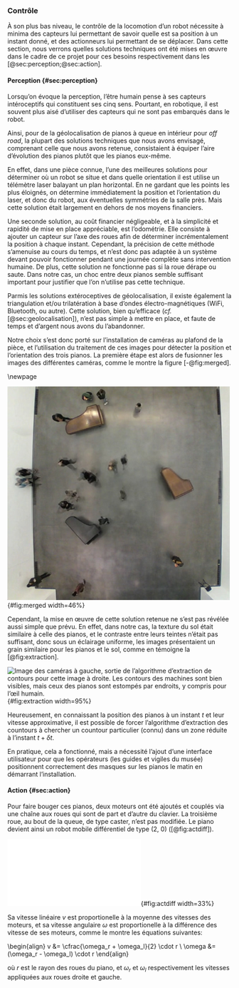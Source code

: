 ### Contrôle

À son plus bas niveau, le contrôle de la locomotion d’un robot nécessite à minima des capteurs lui permettant de savoir
quelle est sa position à un instant donné, et des actionneurs lui permettant de se déplacer. Dans cette section, nous
verrons quelles solutions techniques ont été mises en œuvre dans le cadre de ce projet pour ces besoins respectivement
dans les [@sec:perception;@sec:action].

#### Perception {#sec:perception}

Lorsqu’on évoque la perception, l’être humain pense à ses capteurs intéroceptifs qui constituent ses cinq sens.
Pourtant, en robotique, il est souvent plus aisé d’utiliser des capteurs qui ne sont pas embarqués dans le robot.

Ainsi, pour de la géolocalisation de pianos à queue en intérieur pour *off road*, la plupart des solutions techniques
que nous avons envisagé, comprenant celle que nous avons retenue, consistaient à équiper l’aire d’évolution des pianos
plutôt que les pianos eux-même.

En effet, dans une pièce connue, l’une des meilleures solutions pour déterminer où un robot se situe et dans quelle
orientation il est utilise un télémètre laser balayant un plan horizontal. En ne gardant que les points les plus
éloignés, on détermine immédiatement la position et l’orientation du laser, et donc du robot, aux éventuelles
symmétries de la salle près. Mais cette solution était largement en dehors de nos moyens financiers.

Une seconde solution, au coût financier négligeable, et à la simplicité et rapidité de mise en place appréciable, est
l’odométrie. Elle consiste à ajouter un capteur sur l’axe des roues afin de déterminer incrémentalement la position à
chaque instant. Cependant, la précision de cette méthode s’amenuise au cours du temps, et n’est donc pas adaptée à un
système devant pouvoir fonctionner pendant une journée complète sans intervention humaine. De plus, cette solution ne
fonctionne pas si la roue dérape ou saute. Dans notre cas, un choc entre deux pianos semble suffisant important pour
justifier que l’on n’utilise pas cette technique.

Parmis les solutions extéroceptives de géolocalisation, il existe également la triangulation et/ou trilatération à base
d’ondes électro-magnétiques (WiFi, Bluetooth, ou autre). Cette solution, bien qu’efficace (*cf.*
[@sec:geolocalisation]), n’est pas simple à mettre en place, et faute de temps et d’argent nous avons du l’abandonner.

Notre choix s’est donc porté sur l’installation de caméras au plafond de la pièce, et l’utilisation du traitement de
ces images pour détecter la position et l’orientation des trois pianos. La première étape est alors de fusionner les
images des différentes caméras, comme le montre la figure [-@fig:merged].

\newpage

![Images des caméras au plafond superposées au niveau de l’altitude des pianos.](imgs/merged.jpg){#fig:merged width=46%}

Cependant, la mise en œuvre de cette solution retenue ne s’est pas révélée aussi simple que prévu. En effet, dans notre
cas, la texture du sol était similaire à celle des pianos, et le contraste entre leurs teintes n’était pas suffisant,
donc sous un éclairage uniforme, les images présentaient un grain similaire pour les pianos et le sol, comme en
témoigne la [@fig:extraction].

![Image des caméras à gauche, sortie de l’algorithme d’extraction de contours pour cette image à
droite. Les contours des machines sont bien visibles, mais ceux des pianos sont
estompés par endroits, y compris pour l’œil humain.](imgs/pbvision.jpg){#fig:extraction width=95%}

Heureusement, en connaissant la position des pianos à un instant $t$ et leur vitesse approximative, il est possible de
forcer l’algorithme d’extraction des countours à chercher un countour particulier (connu) dans un zone réduite à
l’instant $t + \delta t$.

En pratique, cela a fonctionné, mais a nécessité l’ajout d’une interface utilisateur pour que les opérateurs (les
guides et vigiles du musée) positionnent correctement des masques sur les pianos le matin en démarrant l’installation.


#### Action {#sec:action}

Pour faire bouger ces pianos, deux moteurs ont été ajoutés et couplés via une chaîne aux roues qui sont de part et
d’autre du clavier. La troisième roue, au bout de la queue, de type caster, n’est pas modifiée. Le piano devient ainsi
un robot mobile différentiel de type (2, 0) ([@fig:actdiff]).

![Différentiel (2, 0)](tikz/actdiff.pdf){#fig:actdiff width=33%}

Sa vitesse linéaire $v$ est proportionelle à la moyenne des vitesses des moteurs, et sa vitesse angulaire $\omega$ est
proportionelle à la différence des vitesse de ses moteurs, comme le montre les équations suivantes:

\begin{align}
v &= \cfrac{\omega_r + \omega_l}{2} \cdot r \\
\omega &= (\omega_r - \omega_l) \cdot r
\end{align}

où $r$ est le rayon des roues du piano, et $\omega_r$ et $\omega_l$ respectivement les vitesses appliquées aux roues
droite et gauche.
